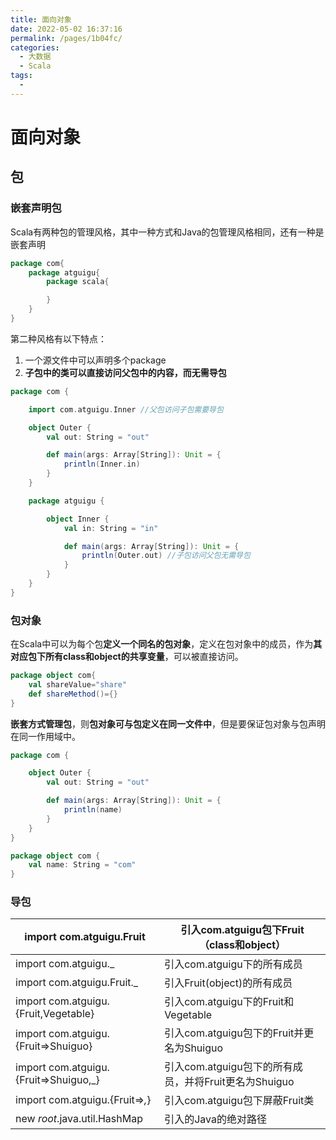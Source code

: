 ```yaml
---
title: 面向对象
date: 2022-05-02 16:37:16
permalink: /pages/1b04fc/
categories:
  - 大数据
  - Scala
tags:
  - 
---
```

# 面向对象

## 包

### 嵌套声明包

Scala有两种包的管理风格，其中一种方式和Java的包管理风格相同，还有一种是嵌套声明

```scala
package com{
	package atguigu{
		package scala{

		}
	}
}
```

第二种风格有以下特点：

1. 一个源文件中可以声明多个package
2. **子包中的类可以直接访问父包中的内容，而无需导包**

```scala
package com {

    import com.atguigu.Inner //父包访问子包需要导包

    object Outer {
        val out: String = "out"

        def main(args: Array[String]): Unit = {
            println(Inner.in)
        }
    }

    package atguigu {

        object Inner {
            val in: String = "in"

            def main(args: Array[String]): Unit = {
                println(Outer.out) //子包访问父包无需导包
            }
        }
    }
}
```

### 包对象

在Scala中可以为每个包**定义一个同名的包对象**，定义在包对象中的成员，作为**其对应包下所有class和object的共享变量**，可以被直接访问。

```scala
package object com{
	val shareValue="share"
	def shareMethod()={}
}
```



**嵌套方式管理包**，则**包对象可与包定义在同一文件中**，但是要保证包对象与包声明在同一作用域中。

```scala
package com {

    object Outer {
        val out: String = "out"

        def main(args: Array[String]): Unit = {
            println(name)
        }
    }
}

package object com {
    val name: String = "com"
}
```



### 导包

| import  com.atguigu.Fruit             | 引入com.atguigu包下Fruit（class和object）             |
| ------------------------------------- | ----------------------------------------------------- |
| import com.atguigu._                  | 引入com.atguigu下的所有成员                           |
| import  com.atguigu.Fruit._           | 引入Fruit(object)的所有成员                           |
| import com.atguigu.{Fruit,Vegetable}  | 引入com.atguigu下的Fruit和Vegetable                   |
| import  com.atguigu.{Fruit=>Shuiguo}  | 引入com.atguigu包下的Fruit并更名为Shuiguo             |
| import com.atguigu.{Fruit=>Shuiguo,_} | 引入com.atguigu包下的所有成员，并将Fruit更名为Shuiguo |
| import  com.atguigu.{Fruit=>_,_}      | 引入com.atguigu包下屏蔽Fruit类                        |
| new _root_.java.util.HashMap          | 引入的Java的绝对路径                                  |


